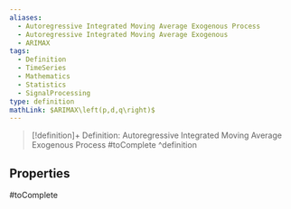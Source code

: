```yaml
---
aliases:
  - Autoregressive Integrated Moving Average Exogenous Process
  - Autoregressive Integrated Moving Average Exogenous
  - ARIMAX
tags:
  - Definition
  - TimeSeries
  - Mathematics
  - Statistics
  - SignalProcessing
type: definition
mathLink: $ARIMAX\left(p,d,q\right)$
---
```

> [!definition]+ Definition: Autoregressive Integrated Moving Average Exogenous Process
> #toComplete
^definition

## Properties

#toComplete
